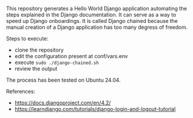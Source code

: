 This repository generates a Hello World Django application automating the steps explained in the Django documentation. It can serve as a way to speed up Django onboardings. It is called Django chained because the manual creation of a Django application has too many degress of freedom.

Steps to execute:

* clone the repository
* edit the configuration present at conf/vars.env
* execute `sudo ./django-chained.sh`
* review the output

The process has been tested on Ubuntu 24.04.

References:

* https://docs.djangoproject.com/en/4.2/
* https://learndjango.com/tutorials/django-login-and-logout-tutorial
